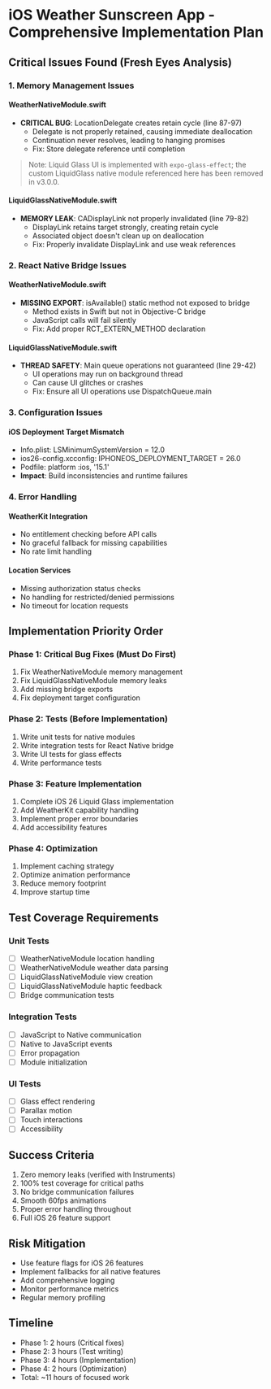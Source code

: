 # iOS Weather Sunscreen App - Comprehensive Implementation Plan

## Critical Issues Found (Fresh Eyes Analysis)

### 1. Memory Management Issues

#### WeatherNativeModule.swift
- **CRITICAL BUG**: LocationDelegate creates retain cycle (line 87-97)
  - Delegate is not properly retained, causing immediate deallocation
  - Continuation never resolves, leading to hanging promises
  - Fix: Store delegate reference until completion

> Note: Liquid Glass UI is implemented with `expo-glass-effect`; the custom LiquidGlass native
> module referenced here has been removed in v3.0.0.

#### LiquidGlassNativeModule.swift  
- **MEMORY LEAK**: CADisplayLink not properly invalidated (line 79-82)
  - DisplayLink retains target strongly, creating retain cycle
  - Associated object doesn't clean up on deallocation
  - Fix: Properly invalidate DisplayLink and use weak references

### 2. React Native Bridge Issues

#### WeatherNativeModule.swift
- **MISSING EXPORT**: isAvailable() static method not exposed to bridge
  - Method exists in Swift but not in Objective-C bridge
  - JavaScript calls will fail silently
  - Fix: Add proper RCT_EXTERN_METHOD declaration

#### LiquidGlassNativeModule.swift
- **THREAD SAFETY**: Main queue operations not guaranteed (line 29-42)
  - UI operations may run on background thread
  - Can cause UI glitches or crashes
  - Fix: Ensure all UI operations use DispatchQueue.main

### 3. Configuration Issues

#### iOS Deployment Target Mismatch
- Info.plist: LSMinimumSystemVersion = 12.0
- ios26-config.xcconfig: IPHONEOS_DEPLOYMENT_TARGET = 26.0
- Podfile: platform :ios, '15.1'
- **Impact**: Build inconsistencies and runtime failures

### 4. Error Handling

#### WeatherKit Integration
- No entitlement checking before API calls
- No graceful fallback for missing capabilities
- No rate limit handling

#### Location Services
- Missing authorization status checks
- No handling for restricted/denied permissions
- No timeout for location requests

## Implementation Priority Order

### Phase 1: Critical Bug Fixes (Must Do First)
1. Fix WeatherNativeModule memory management
2. Fix LiquidGlassNativeModule memory leaks
3. Add missing bridge exports
4. Fix deployment target configuration

### Phase 2: Tests (Before Implementation)
1. Write unit tests for native modules
2. Write integration tests for React Native bridge
3. Write UI tests for glass effects
4. Write performance tests

### Phase 3: Feature Implementation
1. Complete iOS 26 Liquid Glass implementation
2. Add WeatherKit capability handling
3. Implement proper error boundaries
4. Add accessibility features

### Phase 4: Optimization
1. Implement caching strategy
2. Optimize animation performance
3. Reduce memory footprint
4. Improve startup time

## Test Coverage Requirements

### Unit Tests
- [ ] WeatherNativeModule location handling
- [ ] WeatherNativeModule weather data parsing
- [ ] LiquidGlassNativeModule view creation
- [ ] LiquidGlassNativeModule haptic feedback
- [ ] Bridge communication tests

### Integration Tests
- [ ] JavaScript to Native communication
- [ ] Native to JavaScript events
- [ ] Error propagation
- [ ] Module initialization

### UI Tests
- [ ] Glass effect rendering
- [ ] Parallax motion
- [ ] Touch interactions
- [ ] Accessibility

## Success Criteria
1. Zero memory leaks (verified with Instruments)
2. 100% test coverage for critical paths
3. No bridge communication failures
4. Smooth 60fps animations
5. Proper error handling throughout
6. Full iOS 26 feature support

## Risk Mitigation
- Use feature flags for iOS 26 features
- Implement fallbacks for all native features
- Add comprehensive logging
- Monitor performance metrics
- Regular memory profiling

## Timeline
- Phase 1: 2 hours (Critical fixes)
- Phase 2: 3 hours (Test writing)
- Phase 3: 4 hours (Implementation)
- Phase 4: 2 hours (Optimization)
- Total: ~11 hours of focused work
